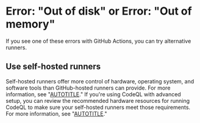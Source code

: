# Error: "Out of disk" or Error: "Out of memory"

If you see one of these errors with GitHub Actions, you can try alternative runners.

## Use self-hosted runners

Self-hosted runners offer more control of hardware, operating system, and software tools than GitHub-hosted runners can provide. For more information, see "[AUTOTITLE](/actions/hosting-your-own-runners/managing-self-hosted-runners/about-self-hosted-runners)." If you're using CodeQL with advanced setup, you can review the recommended hardware resources for running CodeQL to make sure your self-hosted runners meet those requirements. For more information, see "[AUTOTITLE](/code-security/code-scanning/creating-an-advanced-setup-for-code-scanning/recommended-hardware-resources-for-running-codeql)."
